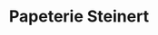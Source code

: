 ---
title: "Papeterie Steinert"
url: /freiburg-im-breisgau/papeterie-steinert/
shop: Schreibwaren
---